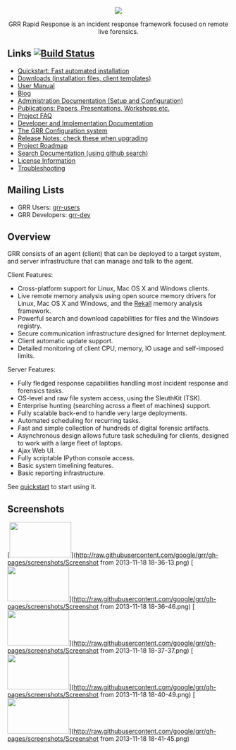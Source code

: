 <p align="center">
<img src="https://raw.githubusercontent.com/google/grr/gh-pages/img/grr_logo_real_sm.png" />

<p align="center">
GRR Rapid Response is an incident response framework focused on remote live forensics.

Links  [![Build Status](https://travis-ci.org/google/grr.svg?branch=master)](https://travis-ci.org/google/grr)
-----

 * [Quickstart: Fast automated installation](https://github.com/google/grr-doc/blob/master/quickstart.adoc)
 * [Downloads (installation files, client templates)](https://googledrive.com/host/0B1wsLqFoT7i2N3hveC1lSEpHUnM/)
 * [User Manual](https://github.com/google/grr-doc/blob/master/user_manual.adoc)
 * [Blog](http://grr-response.blogspot.com/)
 * [Administration Documentation (Setup and Configuration)](https://github.com/google/grr-doc/blob/master/admin.adoc)
 * [Publications: Papers, Presentations, Workshops etc.](https://github.com/google/grr-doc/blob/master/publications.adoc)
 * [Project FAQ](https://github.com/google/grr-doc/blob/master/faq.adoc)
 * [Developer and Implementation Documentation](https://github.com/google/grr-doc/blob/master/implementation.adoc)
 * [The GRR Configuration system](https://github.com/google/grr-doc/blob/master/configuration.adoc)
 * [Release Notes: check these when upgrading](https://github.com/google/grr-doc/blob/master/releasenotes.adoc)
 * [Project Roadmap](https://github.com/google/grr-doc/blob/master/roadmap.adoc)
 * [Search Documentation (using github search)](https://github.com/google/grr-doc)
 * [License Information](https://github.com/google/grr-doc/blob/master/licenses.adoc)
 * [Troubleshooting](https://github.com/google/grr-doc/blob/master/troubleshooting.adoc)

Mailing Lists
-------------

 * GRR Users: [grr-users](https://groups.google.com/forum/#!forum/grr-users)
 * GRR Developers: [grr-dev](https://groups.google.com/forum/#!forum/grr-dev)

Overview
--------

GRR consists of an agent (client) that can be deployed to a target system, and
server infrastructure that can manage and talk to the agent.<br>

Client Features:

 * Cross-platform support for Linux, Mac OS X and Windows clients.
 * Live remote memory analysis using open source memory drivers for Linux, Mac
   OS X and Windows, and the [Rekall](http://www.rekall-forensic.com/) memory
   analysis framework.
 * Powerful search and download capabilities for files and the Windows registry.
 * Secure communication infrastructure designed for Internet deployment.
 * Client automatic update support.
 * Detailed monitoring of client CPU, memory, IO usage and self-imposed
   limits.

Server Features:

 * Fully fledged response capabilities handling most incident response and
   forensics tasks.
 * OS-level and raw file system access, using the SleuthKit (TSK).
 * Enterprise hunting (searching across a fleet of machines) support.
 * Fully scalable back-end to handle very large deployments.
 * Automated scheduling for recurring tasks.
 * Fast and simple collection of hundreds of digital forensic artifacts.
 * Asynchronous design allows future task scheduling for clients, designed to
   work with a large fleet of laptops.
 * Ajax Web UI.
 * Fully scriptable IPython console access.
 * Basic system timelining features.
 * Basic reporting infrastructure.

See [quickstart](https://github.com/google/grr-doc/blob/master/quickstart.adoc) to start using it.

Screenshots
-----------
[<img src="http://raw.githubusercontent.com/google/grr/gh-pages/screenshots/Screenshot from 2013-11-18 18-36-13.png" width="140" height="80" />](http://raw.githubusercontent.com/google/grr/gh-pages/screenshots/Screenshot from 2013-11-18 18-36-13.png)
[<img src="http://raw.githubusercontent.com/google/grr/gh-pages/screenshots/Screenshot from 2013-11-18 18-36-46.png" width="140" height="80" />](http://raw.githubusercontent.com/google/grr/gh-pages/screenshots/Screenshot from 2013-11-18 18-36-46.png)
[<img src="http://raw.githubusercontent.com/google/grr/gh-pages/screenshots/Screenshot from 2013-11-18 18-37-37.png" width="140" height="80" />](http://raw.githubusercontent.com/google/grr/gh-pages/screenshots/Screenshot from 2013-11-18 18-37-37.png)
[<img src="http://raw.githubusercontent.com/google/grr/gh-pages/screenshots/Screenshot from 2013-11-18 18-40-49.png" width="140" height="80" />](http://raw.githubusercontent.com/google/grr/gh-pages/screenshots/Screenshot from 2013-11-18 18-40-49.png)
[<img src="http://raw.githubusercontent.com/google/grr/gh-pages/screenshots/Screenshot from 2013-11-18 18-41-45.png" width="140" height="80" />](http://raw.githubusercontent.com/google/grr/gh-pages/screenshots/Screenshot from 2013-11-18 18-41-45.png)

